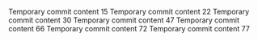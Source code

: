 Temporary commit content 15
Temporary commit content 22
Temporary commit content 30
Temporary commit content 47
Temporary commit content 66
Temporary commit content 72
Temporary commit content 77
